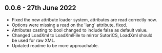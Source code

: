 ## 0.0.6 - 27th June 2022

- Fixed the new attribute loader system, attributes are read correctly now.
- Options were missing a read on the 'lang' attribute, fixed.
- Attributes casting to bool changed to include false as default value.
- Changed LoadXml to LoadXmlFile to mirror SutoriCS, LoadXml should be used for raw XML.
- Updated readme to be more approachable.